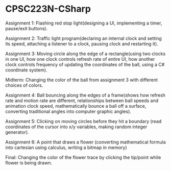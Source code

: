 # CPSC223N-CSharp

Assignment 1: Flashing red stop light(designing a UI, implementing a timer, pause/exit buttons).

Assignment 2: Traffic light program(declaring an internal clock and setting its speed, attaching a listener to a clock, pausing clock and restarting it).

Assignment 3: Moving circle along the edge of a rectangle(using two clocks in one UI, how one clock controls refresh rate of entire UI, how another clock controls frequency of updating the coordinates of the ball, using a C# coordinate system).

Midterm: Changing the color of the ball from assignment 3 with different choices of colors.

Assignment 4: Ball bouncing along the edges of a frame(shows how refresh rate and motion rate are different, relationships between ball speeds and animation clock speed, mathematically bounce a ball off a surface, converting traditional angles into computer graphic angles).

Assignment 5: Clicking on moving circles before they hit a boundary (read coordinates of the cursor into x/y variables, making random integer generator).

Assignment 6: A point that draws a flower (converting mathematical formula into cartesian using calculus, writing a bitmap in memory)

Final: Changing the color of the flower trace by clicking the tip/point while flower is being drawn.
